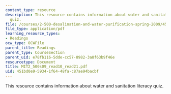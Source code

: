 ```yaml
---
content_type: resource
description: This resource contains information about water and sanitation literacy
  quiz.
file: /courses/2-500-desalination-and-water-purification-spring-2009/451bd0e959341f6448fac87ae94bacbf_MIT2_500s09_read10_read21.pdf
file_type: application/pdf
learning_resource_types:
- Readings
ocw_type: OCWFile
parent_title: Readings
parent_type: CourseSection
parent_uid: e78fb116-5dde-cc57-8982-3a8f63b9f46e
resourcetype: Document
title: MIT2_500s09_read10_read21.pdf
uid: 451bd0e9-5934-1f64-48fa-c87ae94bacbf
---
```

This resource contains information about water and sanitation literacy quiz.

